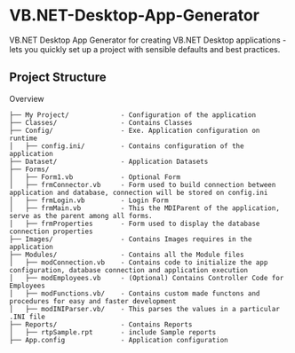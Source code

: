 VB.NET-Desktop-App-Generator
============================

VB.NET Desktop App Generator for creating VB.NET Desktop applications - lets you quickly set up a project with sensible defaults and best practices.

## Project Structure

Overview

    ├── My Project/             - Configuration of the application
    ├── Classes/                - Contains Classes
    ├── Config/                 - Exe. Application configuration on runtime
    │   ├── config.ini/         - Contains configuration of the application
    ├── Dataset/                - Application Datasets
    ├── Forms/                  
    │   ├── Form1.vb            - Optional Form
    │   ├── frmConnector.vb     - Form used to build connection between application and database, connection will be stored on config.ini
    │   ├── frmLogin.vb         - Login Form
    │   ├── frmMain.vb          - This the MDIParent of the application, serve as the parent among all forms.
    │   ├── frmProperties       - Form used to display the database connection properties
    ├── Images/                 - Contains Images requires in the application
    ├── Modules/                - Contains all the Module files
    │   ├── modConnection.vb    - Contains code to initialize the app configuration, database connection and application execution
    │   ├── modEmployees.vb     - (Optional) Contains Controller Code for Employees
    │   ├── modFunctions.vb/    - Contains custom made functons and procedures for easy and faster development
    │   ├── modINIParser.vb/    - This parses the values in a particular .INI file
    ├── Reports/                - Contains Reports
    │   ├── rtpSample.rpt       - include Sample reports
    ├── App.config              - Application configuration
